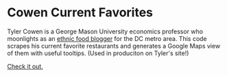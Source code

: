 # Cowen Current Favorites

Tyler Cowen is a George Mason University economics professor who moonlights as an [ethnic food blogger](https://tylercowensethnicdiningguide.com) for the DC metro area. This code scrapes his current favorite restaurants and generates a Google Maps view of them with useful tooltips. (Used in produciton on Tyler's site!)

[Check it out.](https://cdn.rawgit.com/mileswwatkins/cowen_current_favorites/master/map_locations.html)
